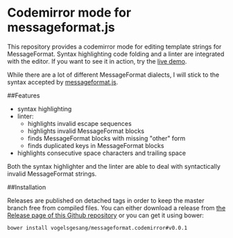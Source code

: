 # Codemirror mode for messageformat.js

This repository provides a codemirror mode for editing template strings for MessageFormat.
Syntax highlighting code folding and a linter are integrated with the editor.
If you want to see it in action, try the [live demo](http://vogelsgesang.github.io/messageformat.codemirror/).

While there are a lot of different MessageFormat dialects, I will stick to the syntax accepted by [messageformat.js](https://github.com/SlexAxton/messageformat.js).

##Features

* syntax highlighting
* linter:
  * highlights invalid escape sequences
  * highlights invalid MessageFormat blocks
  * finds MessageFormat blocks with missing "other" form
  * finds duplicated keys in MessageFormat blocks
* highlights consecutive space characters and trailing space

Both the syntax highlighter and the linter are able to deal with syntactically invalid MessageFormat strings.

##Installation

Releases are published on detached tags in order to keep the master branch free from compiled files.
You can either download a release from [the Release page of this Github repository](https://github.com/vogelsgesang/messageformat.codemirror/releases) or you can get it using bower:

```
bower install vogelsgesang/messageformat.codemirror#v0.0.1
```
